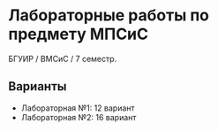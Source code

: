 # Лабораторные работы по предмету МПСиС
БГУИР / ВМСиС / 7 семестр. 

## Варианты

* Лабораторная №1: 12 вариант
* Лабораторная №2: 16 вариант
